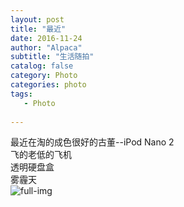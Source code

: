 ```yaml
---
layout: post
title: "最近"
date: 2016-11-24
author: "Alpaca"
subtitle: "生活随拍"
catalog: false
category: Photo
categories: photo
tags:
   - Photo
   
---
```


最近在淘的成色很好的古董--iPod Nano 2
<img class="lazy" data-original="http://7xqmgj.com1.z0.glb.clouddn.com/2016-11-24-IMG_3736.JPG" width="1000" heigh="675">
<img class="lazy" data-original="http://7xqmgj.com1.z0.glb.clouddn.com/2016-11-24-20161123-IMG_3732.jpg" width="1000" heigh="675">
<img class="lazy" data-original="http://7xqmgj.com1.z0.glb.clouddn.com/2016-11-24-20161123-IMG_3731.jpg" width="1000" heigh="675">
飞的老低的飞机
<img class="lazy" data-original="http://7xqmgj.com1.z0.glb.clouddn.com/2016-11-24-IMG_3726.JPG" width="1000" heigh="675">
透明硬盘盒
<img class="lazy" data-original="http://7xqmgj.com1.z0.glb.clouddn.com/2016-11-24-IMG_3668.JPG" width="1000" heigh="675">
雾霾天  
<img class="lazy" data-original="http://7xqmgj.com1.z0.glb.clouddn.com/2016-11-24-IMG_3681.JPG" width="1000" heigh="675">
<img data-url="http://cloud9dic.b0.upaiyun.com/2017-01-03-16%3A13%3A23.jpg" class="lazy" alt="full-img">
